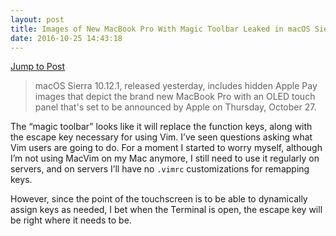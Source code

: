 ```yaml
---
layout: post
title: Images of New MacBook Pro With Magic Toolbar Leaked in macOS Sierra 10.12.1 - Mac Rumors
date: 2016-10-25 14:43:18
---
```


[Jump to Post][1]

> macOS Sierra 10.12.1, released yesterday, includes hidden Apple Pay images that depict the brand new MacBook Pro with an OLED touch panel that's set to be announced by Apple on Thursday, October 27.

The “magic toolbar” looks like it will replace the function keys, along with the escape key necessary for using Vim. I’ve seen questions asking what Vim users are going to do. For a moment I started to worry myself, although I’m not using MacVim on my Mac anymore, I still need to use it regularly on servers, and on servers I’ll have no `.vimrc` customizations for remapping keys. 

However, since the point of the touchscreen is to be able to dynamically assign keys as needed, I bet when the Terminal is open, the escape key will be right where it needs to be. 

[1]:	http://www.macrumors.com/2016/10/25/images-of-new-macbook-pro-leaked/

